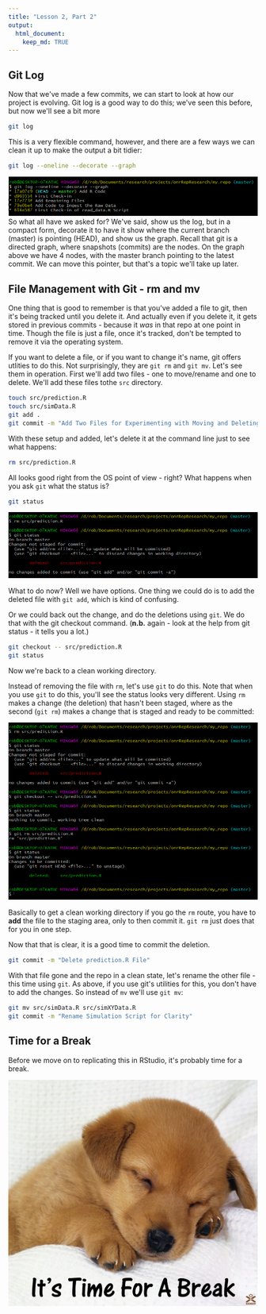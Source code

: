 ```yaml
---
title: "Lesson 2, Part 2"
output: 
  html_document:
    keep_md: TRUE
---
```





## Git Log
Now that we've made a few commits, we can start to look at how our project is evolving. Git log is a good way to do this; we've seen this before, but now we'll see a bit more


```bash
git log
```

This is a very flexible command, however, and there are a few ways we can clean it up to make the output a bit tidier:


```bash
git log --oneline --decorate --graph
```

![](images/gitLog.png)
So what all have we asked for? We've said, show us the log, but in a compact form, decorate it to have it show where the current branch (master) is pointing (HEAD), and show us the graph. Recall that git is a directed graph, where snapshots (commits) are the nodes. On the graph above we have 4 nodes, with the master branch pointing to the latest commit. We can move this pointer, but that's a topic we'll take up later.


## File Management with Git - rm and mv
One thing that is good to remember is that you've added a file to git, then it's being tracked until you delete it. And actually even if you delete it, it gets stored in previous commits - because it _was_ in that repo at one point in time. Though the file is just a file, once it's tracked, don't be tempted to remove it via the operating system. 

If you want to delete a file, or if you want to change it's name, git offers utlities to do this. Not surprisingly, they are ```git rm``` and ```git mv```. Let's see them in operation. First we'll add two files - one to move/rename and one to delete. We'll add these files tothe ```src``` directory.


```bash
touch src/prediction.R
touch src/simData.R
git add .
git commit -m "Add Two Files for Experimenting with Moving and Deleting"
```

With these setup and added, let's delete it at the command line just to see what happens:


```bash
rm src/prediction.R
```

All looks good right from the OS point of view - right? What happens when you ask ```git``` what the status is?


```bash
git status
```

![](images/gitRm2.png)


What to do now? Well we have options. One thing we could do is to add the deleted file with ```git add```, which is kind of confusing. 

Or we could back out the change, and do the deletions using ```git```. We do that with the git checkout command. (**n.b.** again - look at the help from git status - it tells you a lot.)


```bash
git checkout -- src/prediction.R
git status

```

Now we're back to a clean working directory. 

Instead of removing the file with ```rm```, let's use ```git``` to do this. Note that when you use ```git``` to do this, you'll see the status looks very different. Using ```rm``` makes a change (the deletion) that hasn't been staged, where as the second (```git rm```) makes a change that is staged and ready to be committed:

![](images/gitrm.png)

Basically to get a clean working directory if you go the ```rm``` route, you have to **add** the file to the staging area, only to then commit it. ```git rm``` just does that for you in one step. 

Now that that is clear, it is a good time to commit the deletion.


```bash
git commit -m "Delete prediction.R File"
```


With that file gone and the repo in a clean state, let's rename the other file - this time using ```git```. As above, if you use git's utilities for this, you don't have to add the changes. So instead of ```mv``` we'll use ```git mv```:


```bash
git mv src/simData.R src/simXYData.R
git commit -m "Rename Simulation Script for Clarity"
```


## Time for a Break
Before we move on to replicating this in RStudio, it's probably time for a break.

![](images/Its-Time-For-a-Break.jpeg)
